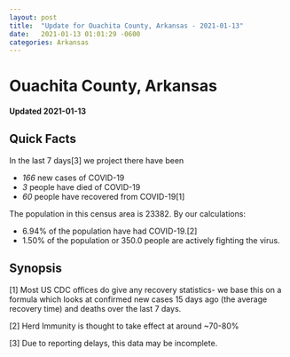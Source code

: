 ```yaml
---
layout: post
title:  "Update for Ouachita County, Arkansas - 2021-01-13"
date:   2021-01-13 01:01:29 -0600
categories: Arkansas
---
```


# Ouachita County, Arkansas
#### Updated 2021-01-13

## Quick Facts

In the last 7 days[3] we project there have been
- *166* new cases of COVID-19
- *3* people have died of COVID-19
- *60* people have recovered from COVID-19[1]

The population in this census area is 23382. By our calculations:
- 6.94% of the population have had COVID-19.[2]
- 1.50% of the population or 350.0 people are actively fighting the virus.

## Synopsis




[1] Most US CDC offices do give any recovery statistics- we base this on a formula which looks at confirmed new cases
15 days ago (the average recovery time) and deaths over the last 7 days.

[2] Herd Immunity is thought to take effect at around ~70-80%

[3] Due to reporting delays, this data may be incomplete.
 
    